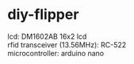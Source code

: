 # diy-flipper

lcd: DM1602AB 16x2 lcd  <br />
rfid transceiver (13.56MHz): RC-522 <br />
microcontroller: arduino nano <br />
